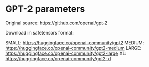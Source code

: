 # GPT-2 parameters

Original source: https://github.com/openai/gpt-2

Download in safetensors format:

SMALL: https://huggingface.co/openai-community/gpt2
MEDIUM: https://huggingface.co/openai-community/gpt2-medium
LARGE: https://huggingface.co/openai-community/gpt2-large
XL: https://huggingface.co/openai-community/gpt2-xl
